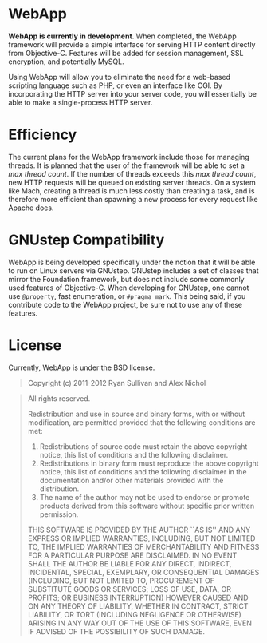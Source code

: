 WebApp
======

**WebApp is currently in development**. When completed, the WebApp framework will provide a simple interface for serving HTTP content directly from Objective-C.  Features will be added for session management, SSL encryption, and potentially MySQL.

Using WebApp will allow you to eliminate the need for a web-based scripting language such as PHP, or even an interface like CGI.  By incorporating the HTTP server into your server code, you will essentially be able to make a single-process HTTP server.

Efficiency
==========

The current plans for the WebApp framework include those for managing threads.  It is planned that the user of the framework will be able to set a *max thread count*.  If the number of threads exceeds this *max thread count*, new HTTP requests will be queued on existing server threads.  On a system like Mach, creating a thread is much less costly than creating a task, and is therefore more efficient than spawning a new process for every request like Apache does.

GNUstep Compatibility
=====================

WebApp is being developed specifically under the notion that it will be able to run on Linux servers via GNUstep.  GNUstep includes a set of classes that mirror the Foundation framework, but does not include some commonly used features of Objective-C.  When developing for GNUstep, one cannot use ```@property```, fast enumeration, or ```#pragma mark```.  This being said, if you contribute code to the WebApp project, be sure not to use any of these features.

License
=======

Currently, WebApp is under the BSD license.

> Copyright (c) 2011-2012 Ryan Sullivan and Alex Nichol

> All rights reserved.
> 
> Redistribution and use in source and binary forms, with or without
> modification, are permitted provided that the following conditions
> are met:
> 1. Redistributions of source code must retain the above copyright
>    notice, this list of conditions and the following disclaimer.
> 2. Redistributions in binary form must reproduce the above copyright
>    notice, this list of conditions and the following disclaimer in the
>    documentation and/or other materials provided with the distribution.
> 3. The name of the author may not be used to endorse or promote products
>    derived from this software without specific prior written permission.
> 
> THIS SOFTWARE IS PROVIDED BY THE AUTHOR ``AS IS'' AND ANY EXPRESS OR
> IMPLIED WARRANTIES, INCLUDING, BUT NOT LIMITED TO, THE IMPLIED WARRANTIES
> OF MERCHANTABILITY AND FITNESS FOR A PARTICULAR PURPOSE ARE DISCLAIMED.
> IN NO EVENT SHALL THE AUTHOR BE LIABLE FOR ANY DIRECT, INDIRECT,
> INCIDENTAL, SPECIAL, EXEMPLARY, OR CONSEQUENTIAL DAMAGES (INCLUDING, BUT
> NOT LIMITED TO, PROCUREMENT OF SUBSTITUTE GOODS OR SERVICES; LOSS OF USE,
> DATA, OR PROFITS; OR BUSINESS INTERRUPTION) HOWEVER CAUSED AND ON ANY
> THEORY OF LIABILITY, WHETHER IN CONTRACT, STRICT LIABILITY, OR TORT
> (INCLUDING NEGLIGENCE OR OTHERWISE) ARISING IN ANY WAY OUT OF THE USE OF
> THIS SOFTWARE, EVEN IF ADVISED OF THE POSSIBILITY OF SUCH DAMAGE.